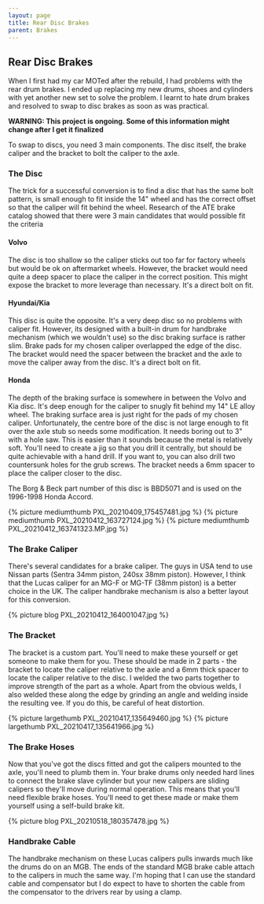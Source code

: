 ```yaml
---
layout: page
title: Rear Disc Brakes
parent: Brakes
---
```

## Rear Disc Brakes

When I first had my car MOTed after the rebuild, I had problems with the rear drum brakes. I ended up replacing my new drums, shoes and cylinders with yet another new set to solve the problem. I learnt to hate drum brakes and resolved to swap to disc brakes as soon as was practical.

**WARNING: This project is ongoing. Some of this information might change after I get it finalized**

To swap to discs, you need 3 main components. The disc itself, the brake caliper and the bracket to bolt the caliper to the axle.

### The Disc
The trick for a successful conversion is to find a disc that has the same bolt pattern, is small enough to fit inside the 14" wheel and has the correct offset so that the caliper will fit behind the wheel. Research of the ATE brake catalog showed that there were 3 main candidates that would possible fit the criteria

#### Volvo
The disc is too shallow so the caliper sticks out too far for factory wheels but would be ok on aftermarket wheels. However, the bracket would need quite a deep spacer to place the caliper in the correct position. This might expose the bracket to more leverage than necessary. It's a direct bolt on fit. 

#### Hyundai/Kia
This disc is quite the opposite. It's a very deep disc so no problems with caliper fit. However, its designed with a built-in drum for handbrake mechanism (which we wouldn't use) so the disc braking surface is rather slim. Brake pads for my chosen caliper overlapped the edge of the disc. The bracket would need the spacer between the bracket and the axle to move the caliper away from the disc. It's a direct bolt on fit.

#### Honda
The depth of the braking surface is somewhere in between the Volvo and Kia disc. It's deep enough for the caliper to snugly fit behind my 14" LE alloy wheel. The braking surface area is just right for the pads of my chosen caliper. Unfortunately, the centre bore of the disc is not large enough to fit over the axle stub so needs some modification. It needs boring out to 3" with a hole saw. This is easier than it sounds because the metal is relatively soft. You'll need to create a jig so that you drill it centrally, but should be quite achievable with a hand drill. If you want to, you can also drill two countersunk holes for the grub screws. The bracket needs a 6mm spacer to place the caliper closer to the disc.

The Borg & Beck part number of this disc is BBD5071 and is used on the 1996-1998 Honda Accord.

{% picture mediumthumb PXL_20210409_175457481.jpg %}
{% picture mediumthumb PXL_20210412_163727124.jpg %}
{% picture mediumthumb PXL_20210412_163741323.MP.jpg %}


### The Brake Caliper
There's several candidates for a brake caliper. The guys in USA tend to use Nissan parts (Sentra 34mm piston, 240sx 38mm piston). However, I think that the Lucas caliper for an MG-F or MG-TF (38mm piston) is a better choice in the UK. The caliper handbrake mechanism is also a better layout for this conversion. 

{% picture blog PXL_20210412_164001047.jpg %}

### The Bracket
The bracket is a custom part. You'll need to make these yourself or get someone to make them for you. These should be made in 2 parts - the bracket to locate the caliper relative to the axle and a 6mm thick spacer to locate the caliper relative to the disc. I welded the two parts together to improve strength of the part as a whole. Apart from the obvious welds, I also welded these along the edge by grinding an angle and welding inside the resulting vee. If you do this, be careful of heat distortion.

{% picture largethumb PXL_20210417_135649460.jpg %}
{% picture largethumb PXL_20210417_135641966.jpg %}

### The Brake Hoses
Now that you've got the discs fitted and got the calipers mounted to the axle, you'll need to plumb them in. Your brake drums only needed hard lines to connect the brake slave cylinder but your new calipers are sliding calipers so they'll move during normal operation. This means that you'll need flexible brake hoses. You'll need to get these made or make them yourself using a self-build brake kit.

{% picture blog PXL_20210518_180357478.jpg %}

### Handbrake Cable
The handbrake mechanism on these Lucas calipers pulls inwards much like the drums do on an MGB. The ends of the standard MGB brake cable attach to the calipers in much the same way. I'm hoping that I can use the standard cable and compensator but I do expect to have to shorten the cable from the compensator to the drivers rear by using a clamp.  
